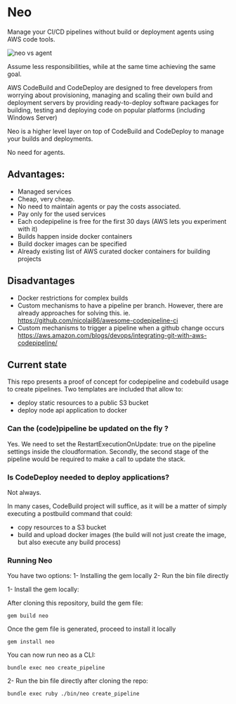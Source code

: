 # Neo

Manage your CI/CD pipelines without build or deployment agents using AWS code tools.

![neo vs agent](https://github.com/electronicbits/neo/blob/master/neo.gif "neo vs agent")

Assume less responsibilities, while at the same time achieving the same goal.

AWS CodeBuild and CodeDeploy are designed to free developers from worrying about provisioning, managing and scaling their own build and deployment servers by providing ready-to-deploy software packages for building, testing and deploying code on popular platforms (including Windows Server)

Neo is a higher level layer on top of CodeBuild and CodeDeploy to manage your builds and deployments.

No need for agents.

## Advantages:

- Managed services
- Cheap, very cheap.
- No need to maintain agents or pay the costs associated.
- Pay only for the used services
- Each codepipeline is free for the first 30 days (AWS lets you experiment with it)
- Builds happen inside docker containers
- Build docker images can be specified
- Already existing list of AWS curated docker containers for building projects

## Disadvantages

- Docker restrictions for complex builds
- Custom mechanisms to have a pipeline per branch.
However, there are already approaches for solving this.
ie. https://github.com/nicolai86/awesome-codepipeline-ci
- Custom mechanisms to trigger a pipeline when a github change occurs
https://aws.amazon.com/blogs/devops/integrating-git-with-aws-codepipeline/

## Current state

This repo presents a proof of concept for codepipeline and codebuild usage to create pipelines.
Two templates are included that allow to: 
- deploy static resources to a public S3 bucket
- deploy node api application to docker

### Can the (code)pipeline be updated on the fly ?

Yes. We need to set the RestartExecutionOnUpdate: true on the pipeline settings inside the cloudformation.
Secondly, the second stage of the pipeline would be required to make a call to update the stack.

### Is CodeDeploy needed to deploy applications?

Not always. 

In many cases, CodeBuild project will suffice, as it will be a matter of simply executing a postbuild command that could:

- copy resources to a S3 bucket
- build and upload docker images (the build will not just create the image, but also execute any build process)


### Running Neo

You have two options:
1- Installing the gem locally
2- Run the bin file directly

1- Install the gem locally:

After cloning this repository, build the gem file:

`gem build neo`

Once the gem file is generated, proceed to install it locally

`gem install neo`

You can now run neo as a CLI:

`bundle exec neo create_pipeline`

2- Run the bin file directly after cloning the repo:

`bundle exec ruby ./bin/neo create_pipeline`
